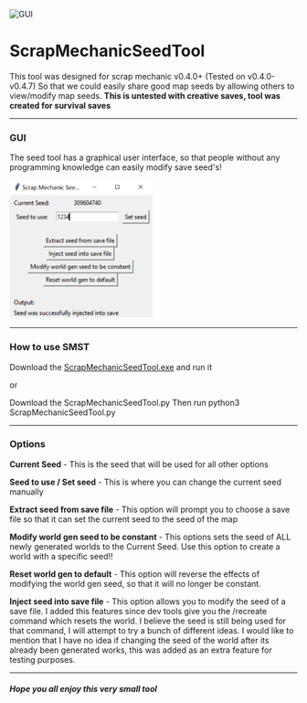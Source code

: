 ![GUI](https://github.com/fxmorin/ScrapMechanicSeedTool/blob/master/icon.ico)

# ScrapMechanicSeedTool

This tool was designed for scrap mechanic v0.4.0+ (Tested on v0.4.0-v0.4.7)
So that we could easily share good map seeds by allowing others to view/modify map seeds.
**This is untested with creative saves, tool was created for survival saves**

---

### GUI
The seed tool has a graphical user interface, so that people without any programming knowledge can easily modify save seed's!


![GUI](https://github.com/fxmorin/ScrapMechanicSeedTool/blob/master/img/GUI.PNG)

---

### How to use SMST

Download the [ScrapMechanicSeedTool.exe](https://github.com/fxmorin/ScrapMechanicSeedTool/releases/) and run it

or

Download the ScrapMechanicSeedTool.py
Then run python3 ScrapMechanicSeedTool.py

---

### Options

**Current Seed** - This is the seed that will be used for all other options

**Seed to use / Set seed** - This is where you can change the current seed manually

**Extract seed from save file** - This option will prompt you to choose a save file so that it can set the current seed to the seed of the map

**Modify world gen seed to be constant** - This options sets the seed of ALL newly generated worlds to the Current Seed. Use this option to create a world with a specific seed!!

**Reset world gen to default** - This option will reverse the effects of modifying the world gen seed, so that it will no longer be constant.

**Inject seed into save file** - This option allows you to modify the seed of a save file. I added this features since dev tools give you the /recreate command which resets the world. I believe the seed is still being used for that command, I will attempt to try a bunch of different ideas. I would like to mention that I have no idea if changing the seed of the world after its already been generated works, this was added as an extra feature for testing purposes.

---

##### Hope you all enjoy this very small tool
